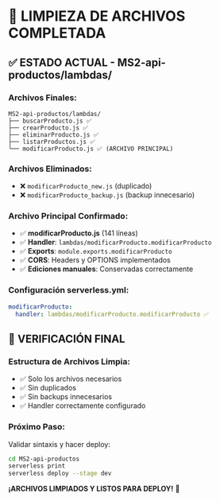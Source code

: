 # 🧹 LIMPIEZA DE ARCHIVOS COMPLETADA

## ✅ ESTADO ACTUAL - MS2-api-productos/lambdas/

### **Archivos Finales:**

```
MS2-api-productos/lambdas/
├── buscarProducto.js ✅
├── crearProducto.js ✅
├── eliminarProducto.js ✅
├── listarProductos.js ✅
└── modificarProducto.js ✅ (ARCHIVO PRINCIPAL)
```

### **Archivos Eliminados:**

- ❌ `modificarProducto_new.js` (duplicado)
- ❌ `modificarProducto_backup.js` (backup innecesario)

### **Archivo Principal Confirmado:**

- ✅ **modificarProducto.js** (141 líneas)
- ✅ **Handler**: `lambdas/modificarProducto.modificarProducto`
- ✅ **Exports**: `module.exports.modificarProducto`
- ✅ **CORS**: Headers y OPTIONS implementados
- ✅ **Ediciones manuales**: Conservadas correctamente

### **Configuración serverless.yml:**

```yaml
modificarProducto:
  handler: lambdas/modificarProducto.modificarProducto ✅
```

## 🎯 **VERIFICACIÓN FINAL**

### **Estructura de Archivos Limpia:**

- ✅ Solo los archivos necesarios
- ✅ Sin duplicados
- ✅ Sin backups innecesarios
- ✅ Handler correctamente configurado

### **Próximo Paso:**

Validar sintaxis y hacer deploy:

```bash
cd MS2-api-productos
serverless print
serverless deploy --stage dev
```

**¡ARCHIVOS LIMPIADOS Y LISTOS PARA DEPLOY!** 🚀

